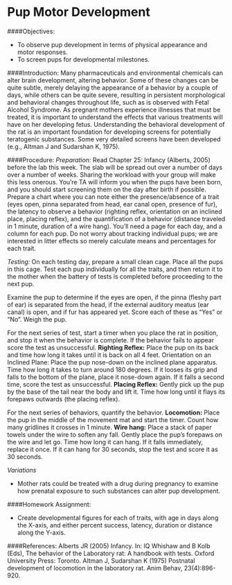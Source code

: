 # Pup Motor Development

####Objectives:
*	To observe pup development in terms of physical appearance and motor responses.
*	To screen pups for developmental milestones.

####Introduction:
Many pharmaceuticals and environmental chemicals can alter brain development, altering behavior.  Some of these changes can be quite subtle, merely delaying the appearance of a behavior by a couple of days, while others can be quite severe, resulting in persistent morphological and behavioral changes throughout life, such as is observed with Fetal Alcohol Syndrome.  As pregnant mothers experience illnesses that must be treated, it is important to understand the effects that various treatments will have on her developing fetus.  Understanding the behavioral development of the rat is an important foundation for developing screens for potentially teratogenic substances.  Some very detailed screens have been developed (e.g., Altman J and Sudarshan K, 1975).

####Procedure:
*Preparation:*
Read Chapter 25: Infancy (Alberts, 2005) before the lab this week.
The slab will be spread out over a number of days over a number of weeks.  Sharing the workload with your group will make this less onerous.  You’re TA will inform you when the pups have been born, and you should start screening them on the day after birth if possible.
Prepare a chart where you can note either the presence/absence of a trait (eyes open, pinna separated from head, ear canal open, presence of fur), the latency to observe a behavior (righting reflex, orientation on an inclined place, placing reflex), and the quantification of a behavior (distance traveled in 1 minute, duration of a wire hang).  You’ll need a page for each day, and a column for each pup.  Do not worry about tracking individual pups; we are interested in litter effects so merely calculate means and percentages for each trait.

*Testing:*
On each testing day, prepare a small clean cage.  Place all the pups in this cage.  Test each pup individually for all the traits, and then return it to the mother when the battery of tests is completed before proceeding to the next pup.

Examine the pup to determine if the eyes are open, if the pinna (fleshy part of ear) is separated from the head, if the external auditory meatus (ear canal) is open, and if fur has appeared yet.  Score each of these as “Yes” or “No”.  Weigh the pup.

For the next series of test, start a timer when you place the rat in position, and stop it when the behavior is complete. If the behavior fails to appear score the test as unsuccessful.
**Righting Reflex:**	Place the pup on its back and time how long it takes until it is back on all 4 feet.
Orientation on an Inclined Plane:	Place the pup nose-down on the inclined plane apparatus.  Time how long it takes to turn around 180 degrees.  If it looses its grip and falls to the bottom of the plane, place it nose-down again.  If it falls a second time, score the test as unsuccessful.
**Placing Reflex:**	Gently pick up the pup by the base of the tail near the body and lift it.  Time how long until it flays its forepaws outwards (the placing reflex).

For the next series of behaviors, quantify the behavior.
**Locomotion:**	Place the pup in the middle of the movement mat and start the timer.  Count how many gridlines it crosses in 1 minute.
**Wire hang:**	Place a stack of paper towels under the wire to soften any fall.  Gently place the pup’s forepaws on the wire and let go.  Time how long it can hang.  If it falls immediately, replace it once.  If it can hang for 30 seconds, stop the test and score it as 30 seconds.

*Variations*
*	Mother rats could be treated with a drug during pregnancy to examine how prenatal exposure to such substances can alter pup development.

####Homework Assignment:
*	Create developmental figures for each of traits, with age in days along the X-axis, and either percent success, latency, duration or distance along the Y-axis.

####References:
Alberts JR (2005) Infancy. In: IQ Whishaw and B Kolb (Eds), The behavior of the Laboratory rat: A handbook with tests. Oxford University Press: Toronto.
Altman J, Sudarshan K (1975) Postnatal development of locomotion in the laboratory rat. Anim Behav, 23(4):896-920.
